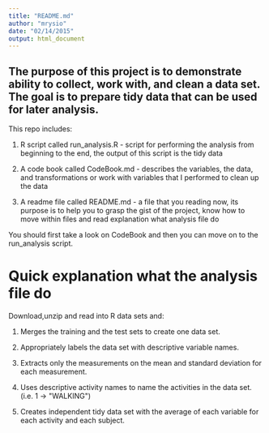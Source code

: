 ```yaml
---
title: "README.md"
author: "mrysio"
date: "02/14/2015"
output: html_document
---
```


## The purpose of this project is to demonstrate ability to collect, work with, and clean a data set. The goal is to prepare tidy data that can be used for later analysis.

This repo includes:

1) R script called run_analysis.R - script for performing the analysis from beginning to the end, the output of this script is the tidy data 

2) A code book called CodeBook.md - describes the variables, the data, and transformations or work with variables that I performed to clean up the data

3) A readme file called README.md - a file that you reading now, its purpose is to help you to grasp the gist of the project, know how to move within files and read explanation what analysis file do

You should first take a look on CodeBook and then you can move on to the run_analysis script.


Quick explanation what the analysis file do
===============================================================================

Download,unzip and read into R data sets and:

1. Merges the training and the test sets to create one data set.

2. Appropriately labels the data set with descriptive variable names.

3. Extracts only the measurements on the mean and standard deviation for
   each measurement. 

4. Uses descriptive activity names to name the activities in the data set.
   (i.e. 1 -> "WALKING")

5. Creates independent tidy data set with the average of each variable for
   each activity and each subject.
       
